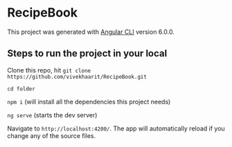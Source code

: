 
# RecipeBook

This project was generated with [Angular CLI](https://github.com/angular/angular-cli) version 6.0.0.

## Steps to run the project in your local

Clone this repo, hit `git clone https://github.com/vivekhaarit/RecipeBook.git` 

`cd folder`

`npm i` (will install all the dependencies this project needs)

`ng serve` (starts the dev server)

Navigate to `http://localhost:4200/`. The app will automatically reload if you change any of the source files.
